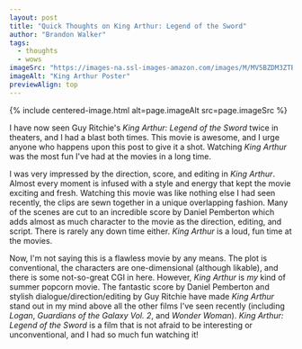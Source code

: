 ```yaml
---
layout: post
title: "Quick Thoughts on King Arthur: Legend of the Sword"
author: "Brandon Walker"
tags:
  - thoughts
  - wows
imageSrc: "https://images-na.ssl-images-amazon.com/images/M/MV5BZDM3ZTBiZmUtNjI2NS00NjlkLWE4NzctOGU4Zjg1NDM0YzU0XkEyXkFqcGdeQXVyNzU1NTU2NjQ@._V1_.jpg"
imageAlt: "King Arthur Poster"
previewAlign: top
---
```


{% include centered-image.html alt=page.imageAlt src=page.imageSrc %}

I have now seen Guy Ritchie's _King Arthur: Legend of the Sword_ twice in theaters, and I had a blast both times. This movie is awesome, and I urge anyone who happens upon this post to give it a shot. Watching _King Arthur_ was the most fun I've had at the movies in a long time.

I was very impressed by the direction, score, and editing in _King Arthur_. Almost every moment is infused with a style and energy that kept the movie exciting and fresh. Watching this movie was like nothing else I had seen recently, the clips are sewn together in a unique overlapping fashion. Many of the scenes are cut to an incredible score by Daniel Pemberton which adds almost as much character to the movie as the direction, editing, and script. There is rarely any down time either. _King Arthur_ is a loud, fun time at the movies.

Now, I'm not saying this is a flawless movie by any means. The plot is conventional, the characters are one-dimensional (although likable), and there is some not-so-great CGI in here. However, _King Arthur_ is _my_ kind of summer popcorn movie. The fantastic score by Daniel Pemberton and stylish dialogue/direction/editing by Guy Ritchie have made _King Arthur_ stand out in my mind above all the other films I've seen recently (including _Logan_, _Guardians of the Galaxy Vol. 2_, and _Wonder Woman_). _King Arthur: Legend of the Sword_ is a film that is not afraid to be interesting or unconventional, and I had so much fun watching it!
